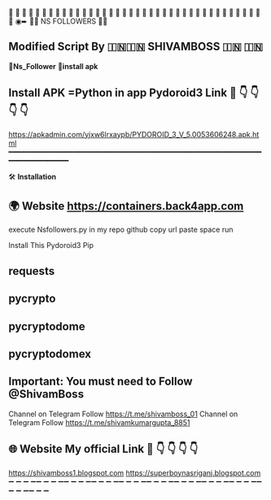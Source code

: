 🙏 🙏 🙏 🙏 🙏 🙏 🙏 🙏 🙏 🙏 🙏 🙏 🙏 🙏 🙏 🙏 🙏 🙏 🙏 🙏 🙏 🙏 🙏 🙏 🙏 🙏 🙏 🙏 🙏 🙏 🙏 🙏 🙏 🙏 🙏 🙏 🙏 🙏 🙏   ◉➨            🔰🔰 NS FOLLOWERS 🔰🔰
## Modified Script By 🇮🇳🇮🇳 SHIVAMBOSS 🇮🇳 🇮🇳 
🚀**Ns_Follower**  **📌install apk**

## Install APK =Python in app Pydoroid3 Link 🔗 👇 👇 👇 👇 

https://apkadmin.com/yjxw6lrxaypb/PYDOROID_3_V_5.0053606248.apk.html
━━━━━━━━━━━━━━━━━━━━━━━━━━━━━━━━━━━━━━━━━━━━━━━━━━━━━━━━━━━━━━━━━━━━━━━━━

 🛠 **Installation**

 ## 🌍 Website https://containers.back4app.com

 execute Nsfollowers.py in my repo github copy url paste space run
 
 Install This Pydoroid3 Pip
 ## requests
 ## pycrypto
 ## pycryptodome
 ## pycryptodomex

 ## Important: You must need to Follow @ShivamBoss
 Channel on Telegram Follow https://t.me/shivamboss_01
 Channel on Telegram Follow https://t.me/shivamkumargupta_8851

 ## 🌐 Website My official Link 🔗 👇 👇 👇 👇 
 https://shivamboss1.blogspot.com
 https://superboynasriganj.blogspot.com
➖ ➖ ➖ ➖➖ ➖ ➖ ➖➖ ➖ ➖ ➖➖ ➖ ➖ ➖➖ ➖ ➖ ➖➖ ➖ ➖ ➖➖ ➖ ➖ ➖➖ ➖ ➖ ➖➖ ➖ ➖ ➖➖ ➖ ➖ ➖➖ ➖ ➖ 
